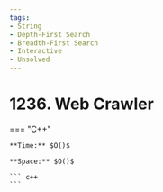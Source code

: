 ```yaml
---
tags:
- String
- Depth-First Search
- Breadth-First Search
- Interactive
- Unsolved
---
```



# 1236. Web Crawler

=== "C++"

    **Time:** $O()$

    **Space:** $O()$

    ``` c++
    ```